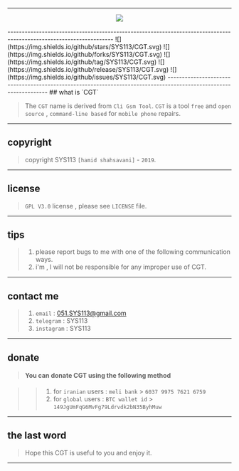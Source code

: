 -------------------------------------------------------------------------------------------------------------------
<p align="center">
  <img src='https://github.com/sys113/CGT/blob/master/CGT.png'>
</p>
-------------------------------------------------------------------------------------------------------------------
![](https://img.shields.io/github/stars/SYS113/CGT.svg)
![](https://img.shields.io/github/forks/SYS113/CGT.svg)
![](https://img.shields.io/github/tag/SYS113/CGT.svg)
![](https://img.shields.io/github/release/SYS113/CGT.svg)
![](https://img.shields.io/github/issues/SYS113/CGT.svg)
------------------------------------------------------------------------------------------------------------------
## what is `CGT`

> The `CGT` name is derived from `Cli Gsm Tool`.
> `CGT` is a tool `free` and `open source` , `command-line based` for `mobile phone` repairs.
------------------------------------------------------------------------------------------------------------------
## copyright 

> copyright SYS113 `[hamid shahsavani]` - `2019`.
------------------------------------------------------------------------------------------------------------------
## license 

> `GPL V3.0` license , please see `LICENSE` file.
------------------------------------------------------------------------------------------------------------------
## tips 

> 1. please report bugs to me with one of the following communication ways.
> 2. i'm , I will not be responsible for any improper use of CGT.
------------------------------------------------------------------------------------------------------------------
## contact me 

> 1. `email`      : 051.SYS113@gmail.com
> 2. `telegram`   : SYS113
> 3. `instagram`  : SYS113
------------------------------------------------------------------------------------------------------------------
## donate 

> #### You can donate CGT using the following method

> > 1. for `iranian` users :   `meli bank`   > `6037 9975 7621 6759`
> > 2. for `global`  users : `BTC wallet id` > `149JgUmFqG6MvFg79Ldrvdk2bN35ByhMuw`
-------------------------------------------------------------------------------------------------------------------
## the last word 

> Hope this CGT is useful to you and enjoy it.
-------------------------------------------------------------------------------------------------------------------
